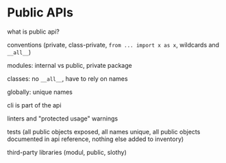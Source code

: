# Public APIs

what is public api?

conventions (private, class-private, `from ... import x as x`, wildcards and `__all__`)

modules: internal vs public, private package

classes: no `__all__`, have to rely on names

globally: unique names

cli is part of the api

linters and "protected usage" warnings

tests (all public objects exposed, all names unique, all public objects documented in api reference, nothing else added to inventory)

third-party libraries (modul, public, slothy)